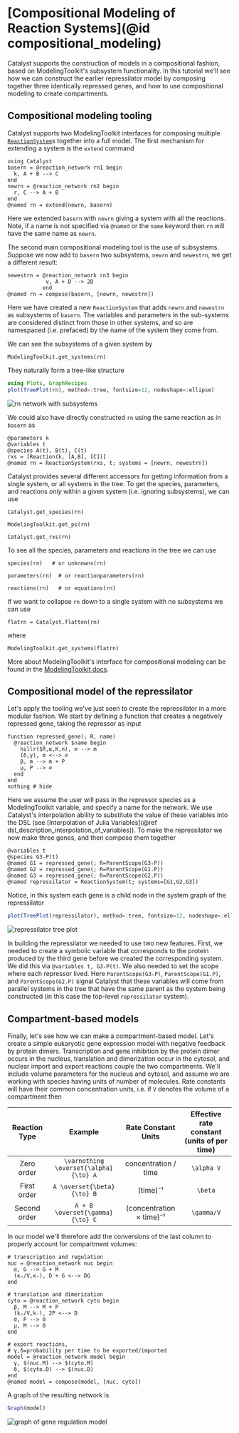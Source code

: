 # [Compositional Modeling of Reaction Systems](@id compositional_modeling)
Catalyst supports the construction of models in a compositional fashion, based
on ModelingToolkit's subsystem functionality. In this tutorial we'll see how we
can construct the earlier repressilator model by composing together three
identically repressed genes, and how to use compositional modeling to create
compartments.

## Compositional modeling tooling
Catalyst supports two ModelingToolkit interfaces for composing multiple
[`ReactionSystem`](@ref)s together into a full model. The first mechanism for
extending a system is the `extend` command
```@example ex1
using Catalyst
basern = @reaction_network rn1 begin
  k, A + B --> C
end
newrn = @reaction_network rn2 begin
  r, C --> A + B
end
@named rn = extend(newrn, basern)
```
Here we extended `basern` with `newrn` giving a system with all the
reactions. Note, if a name is not specified via `@named` or the `name` keyword
then `rn` will have the same name as `newrn`.

The second main compositional modeling tool is the use of subsystems. Suppose we
now add to `basern` two subsystems, `newrn` and `newestrn`, we get a
different result:
```@example ex1
newestrn = @reaction_network rn3 begin
            v, A + D --> 2D
           end
@named rn = compose(basern, [newrn, newestrn])
```
Here we have created a new `ReactionSystem` that adds `newrn` and `newestrn` as
subsystems of `basern`. The variables and parameters in the sub-systems are
considered distinct from those in other systems, and so are namespaced (i.e.
prefaced) by the name of the system they come from.

We can see the subsystems of a given system by
```@example ex1
ModelingToolkit.get_systems(rn)
```
They naturally form a tree-like structure
```julia
using Plots, GraphRecipes
plot(TreePlot(rn), method=:tree, fontsize=12, nodeshape=:ellipse)
```
![rn network with subsystems](../assets/rn_treeplot.svg)

We could also have directly constructed `rn` using the same reaction as in
`basern` as
```@example ex1
@parameters k
@variables t
@species A(t), B(t), C(t)
rxs = [Reaction(k, [A,B], [C])]
@named rn = ReactionSystem(rxs, t; systems = [newrn, newestrn])
```

Catalyst provides several different accessors for getting information from a
single system, or all systems in the tree. To get the species, parameters, and
reactions *only* within a given system (i.e. ignoring subsystems), we can use
```@example ex1
Catalyst.get_species(rn)
```
```@example ex1
ModelingToolkit.get_ps(rn)
```
```@example ex1
Catalyst.get_rxs(rn)
```
To see all the species, parameters and reactions in the tree we can use
```@example ex1
species(rn)   # or unknowns(rn)
```
```@example ex1
parameters(rn)  # or reactionparameters(rn)
```
```@example ex1
reactions(rn)   # or equations(rn)
```

If we want to collapse `rn` down to a single system with no subsystems we can use
```@example ex1
flatrn = Catalyst.flatten(rn)
```
where
```@example ex1
ModelingToolkit.get_systems(flatrn)
```

More about ModelingToolkit's interface for compositional modeling can be found
in the [ModelingToolkit docs](http://docs.sciml.ai/ModelingToolkit/stable/).

## Compositional model of the repressilator
Let's apply the tooling we've just seen to create the repressilator in a more
modular fashion. We start by defining a function that creates a negatively
repressed gene, taking the repressor as input
```@example ex1
function repressed_gene(; R, name)
  @reaction_network $name begin
    hillr($R,α,K,n), ∅ --> m
    (δ,γ), m <--> ∅
    β, m --> m + P
    μ, P --> ∅
  end
end
nothing # hide
```
Here we assume the user will pass in the repressor species as a ModelingToolkit
variable, and specify a name for the network. We use Catalyst's interpolation
ability to substitute the value of these variables into the DSL (see
[Interpolation of Julia Variables](@ref dsl_description_interpolation_of_variables)). To make the repressilator we now make
three genes, and then compose them together
```@example ex1
@variables t
@species G3₊P(t)
@named G1 = repressed_gene(; R=ParentScope(G3₊P))
@named G2 = repressed_gene(; R=ParentScope(G1.P))
@named G3 = repressed_gene(; R=ParentScope(G2.P))
@named repressilator = ReactionSystem(t; systems=[G1,G2,G3])
```
Notice, in this system each gene is a child node in the system graph of the repressilator
```julia
plot(TreePlot(repressilator), method=:tree, fontsize=12, nodeshape=:ellipse)
```
![repressilator tree plot](../assets/repressilator_treeplot.svg)

In building the repressilator we needed to use two new features. First, we
needed to create a symbolic variable that corresponds to the protein produced by
the third gene before we created the corresponding system. We did this via
`@variables t, G3₊P(t)`. We also needed to set the scope where each repressor
lived. Here `ParentScope(G3₊P)`, `ParentScope(G1.P)`, and `ParentScope(G2.P)`
signal Catalyst that these variables will come from parallel systems in the tree
that have the same parent as the system being constructed (in this case the
top-level `repressilator` system).

## Compartment-based models
Finally, let's see how we can make a compartment-based model. Let's create a
simple eukaryotic gene expression model with negative feedback by protein
dimers. Transcription and gene inhibition by the protein dimer occurs in the
nucleus, translation and dimerization occur in the cytosol, and nuclear import
and export reactions couple the two compartments. We'll include volume
parameters for the nucleus and cytosol, and assume we are working with species
having units of number of molecules. Rate constants will have their common
concentration units, i.e. if ``V`` denotes the volume of a compartment then

| Reaction Type | Example | Rate Constant Units | Effective rate constant (units of per time)
|:----------:   | :----------: | :----------:  |:------------:|
| Zero order | ``\varnothing \overset{\alpha}{\to} A`` | concentration / time | ``\alpha V`` |
| First order | ``A \overset{\beta}{\to} B`` | (time)⁻¹ | ``\beta`` |
| Second order | ``A + B \overset{\gamma}{\to} C`` | (concentration × time)⁻¹ | ``\gamma/V`` |

In our model we'll therefore add the conversions of the last column to properly
account for compartment volumes:
```@example ex1
# transcription and regulation
nuc = @reaction_network nuc begin
  α, G --> G + M
  (κ₊/V,κ₋), D + G <--> DG
end

# translation and dimerization
cyto = @reaction_network cyto begin
  β, M --> M + P
  (k₊/V,k₋), 2P <--> D
  σ, P --> 0
  μ, M --> 0
end

# export reactions,
# γ,δ=probability per time to be exported/imported
model = @reaction_network model begin
  γ, $(nuc.M) --> $(cyto.M)
  δ, $(cyto.D) --> $(nuc.D)
end
@named model = compose(model, [nuc, cyto])
```
A graph of the resulting network is
```julia
Graph(model)
```
![graph of gene regulation model](../assets/compartment_gene_regulation.svg)
